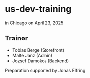 # us-dev-training

in Chicago on April 23, 2025

## Trainer

- Tobias Berge (Storefront)
- Malte Janz (Admin)
- Jozsef Damokos (Backend)

Preparation supported by Jonas Elfring

